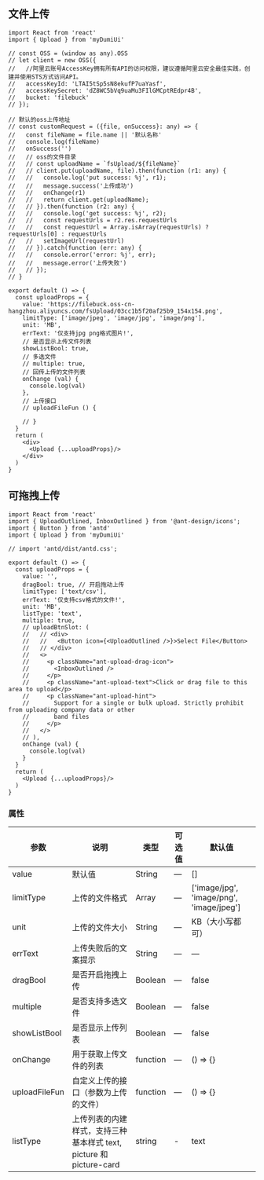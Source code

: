## 文件上传

```tsx
import React from 'react'
import { Upload } from 'myDumiUi'

// const OSS = (window as any).OSS
// let client = new OSS({
//   //阿里云账号AccessKey拥有所有API的访问权限，建议遵循阿里云安全最佳实践，创建并使用STS方式访问API。
//   accessKeyId: 'LTAI5tSp5sN8ekufP7uaYasf',
//   accessKeySecret: 'dZ8WC5bVq9uaMu3FIlGMCptREdpr4B',
//   bucket: 'filebuck'
// });

// 默认的oss上传地址
// const customRequest = ({file, onSuccess}: any) => {
//   const fileName = file.name || '默认名称'
//   console.log(fileName)
//   onSuccess('')
//   // oss的文件目录
//   // const uploadName = `fsUpload/${fileName}`
//   // client.put(uploadName, file).then(function (r1: any) {
//   //   console.log('put success: %j', r1);
//   //   message.success('上传成功')
//   //   onChange(r1)
//   //   return client.get(uploadName);
//   // }).then(function (r2: any) {
//   //   console.log('get success: %j', r2);
//   //   const requestUrls = r2.res.requestUrls
//   //   const requestUrl = Array.isArray(requestUrls) ? requestUrls[0] : requestUrls
//   //   setImageUrl(requestUrl)
//   // }).catch(function (err: any) {
//   //   console.error('error: %j', err);
//   //   message.error('上传失败')
//   // });
// }

export default () => {
  const uploadProps = {
    value: 'https://filebuck.oss-cn-hangzhou.aliyuncs.com/fsUpload/03cc1b5f20af25b9_154x154.png',
    limitType: ['image/jpeg', 'image/jpg', 'image/png'],
    unit: 'MB',
    errText: '仅支持jpg png格式图片!',
    // 是否显示上传文件列表
    showListBool: true,
    // 多选文件
    // multiple: true,
    // 回传上传的文件列表
    onChange (val) {
      console.log(val)
    },
    // 上传接口
    // uploadFileFun () {
      
    // }
  }
  return (
    <div>
      <Upload {...uploadProps}/>
    </div>
  )
}
```

## 可拖拽上传
```tsx
import React from 'react'
import { UploadOutlined, InboxOutlined } from '@ant-design/icons';
import { Button } from 'antd'
import { Upload } from 'myDumiUi'

// import 'antd/dist/antd.css';

export default () => {
  const uploadProps = {
    value: '',
    dragBool: true, // 开启拖动上传
    limitType: ['text/csv'],
    errText: '仅支持csv格式的文件!',
    unit: 'MB',
    listType: 'text',
    multiple: true,
    // uploadBtnSlot: (
    //   // <div>
    //   //   <Button icon={<UploadOutlined />}>Select File</Button>
    //   // </div>
    //   <>
    //     <p className="ant-upload-drag-icon">
    //       <InboxOutlined />
    //     </p>
    //     <p className="ant-upload-text">Click or drag file to this area to upload</p>
    //     <p className="ant-upload-hint">
    //       Support for a single or bulk upload. Strictly prohibit from uploading company data or other
    //       band files
    //     </p>
    //   </>
    // ),
    onChange (val) {
      console.log(val)
    }
  }
  return (
    <Upload {...uploadProps}/>
  )
}
```

### 属性
| 参数      | 说明    | 类型      | 可选值       | 默认值   |
|---------- |-------- |---------- |-------------  |-------- |
| value     | 默认值   | String  |   —     |    []     |
| limitType     | 上传的文件格式   | Array    |   — |    ['image/jpg', 'image/png', 'image/jpeg'] |
| unit     | 上传的文件大小   | String    | — | KB（大小写都可）   |
| errText     | 上传失败后的文案提示  | String    | — | —   |
| dragBool     | 是否开启拖拽上传  | Boolean    | — | false   |
| multiple     | 是否支持多选文件  | Boolean    | — | false   |
| showListBool | 是否显示上传列表  | Boolean    | — | false   |
| onChange     | 用于获取上传文件的列表   | function    | — | () => {}   |
| uploadFileFun | 自定义上传的接口（参数为上传的文件）   | function    | — | () => {}   |
| listType  | 上传列表的内建样式，支持三种基本样式 text, picture 和 picture-card  | string  | - | text  |
